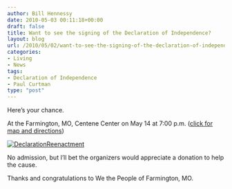 ```yaml
---
author: Bill Hennessy
date: 2010-05-03 00:11:18+00:00
draft: false
title: Want to see the signing of the Declaration of Independence?
layout: blog
url: /2010/05/02/want-to-see-the-signing-of-the-declaration-of-independence/
categories:
- Living
- News
tags:
- Declaration of Independence
- Paul Curtman
type: "post"
---
```


Here’s your chance. 

 

At the Farmington, MO, Centene Center on May 14 at 7:00 p.m. ([click for map and directions](https://maps.google.com/maps?f=d&source=s_d&saddr=38.475094,-90.348816&daddr=2+Black+Knight+Dr,+Farmington,+MO+63640&geocode=%3BFZp9QAIdHw6c-inxlYGgbkXYhzELa82V-MfJ8A&gl=us&hl=en&mra=dme&mrcr=0&mrsp=0&sz=9&sll=38.213095,-90.373765&sspn=1.370333,2.90863&ie=UTF8&z=9))

 

[![DeclarationReenactment](https://hennessysview.com/wp-content/uploads/2010/05/DeclarationReenactment_thumb.png)
](https://hennessysview.com/wp-content/uploads/2010/05/DeclarationReenactment.png)

 

No admission, but I’ll bet the organizers would appreciate a donation to help the cause. 

 

Thanks and congratulations to We the People of Farmington, MO. 
